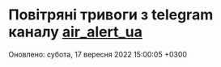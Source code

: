 # Повітряні тривоги з telegram каналу [air_alert_ua](https://t.me/air_alert_ua)

Оновлено:
субота, 17 вересня 2022 15:00:05 +0300
